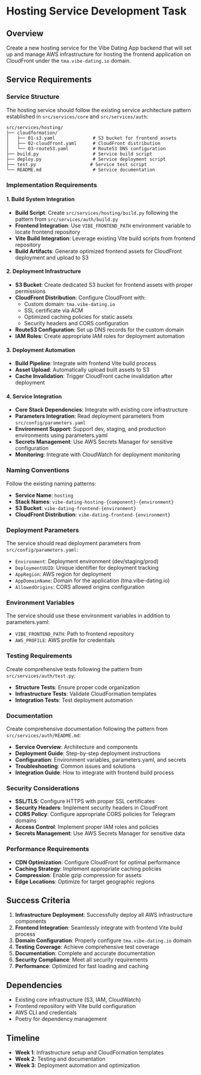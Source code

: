 # Hosting Service Development Task

## Overview

Create a new hosting service for the Vibe Dating App backend that will set up and manage AWS infrastructure for hosting the frontend application on CloudFront under the `tma.vibe-dating.io` domain.

## Service Requirements

### Service Structure
The hosting service should follow the existing service architecture pattern established in `src/services/core` and `src/services/auth`:

```
src/services/hosting/
├── cloudformation/
│   ├── 01-s3.yaml              # S3 bucket for frontend assets
│   ├── 02-cloudfront.yaml      # CloudFront distribution
│   └── 03-route53.yaml         # Route53 DNS configuration
├── build.py                    # Service build script
├── deploy.py                   # Service deployment script
├── test.py                    # Service test script
└── README.md                   # Service documentation
```

### Implementation Requirements

#### 1. Build System Integration
- **Build Script**: Create `src/services/hosting/build.py` following the pattern from `src/services/auth/build.py`
- **Frontend Integration**: Use `VIBE_FRONTEND_PATH` environment variable to locate frontend repository
- **Vite Build Integration**: Leverage existing Vite build scripts from frontend repository
- **Build Artifacts**: Generate optimized frontend assets for CloudFront deployment and upload to S3

#### 2. Deployment Infrastructure
- **S3 Bucket**: Create dedicated S3 bucket for frontend assets with proper permissions
- **CloudFront Distribution**: Configure CloudFront with:
  - Custom domain: `tma.vibe-dating.io`
  - SSL certificate via ACM
  - Optimized caching policies for static assets
  - Security headers and CORS configuration
- **Route53 Configuration**: Set up DNS records for the custom domain
- **IAM Roles**: Create appropriate IAM roles for deployment automation

#### 3. Deployment Automation
- **Build Pipeline**: Integrate with frontend Vite build process
- **Asset Upload**: Automatically upload built assets to S3
- **Cache Invalidation**: Trigger CloudFront cache invalidation after deployment

#### 4. Service Integration
- **Core Stack Dependencies**: Integrate with existing core infrastructure
- **Parameters Integration**: Read deployment parameters from `src/config/parameters.yaml`
- **Environment Support**: Support dev, staging, and production environments using parameters.yaml
- **Secrets Management**: Use AWS Secrets Manager for sensitive configuration
- **Monitoring**: Integrate with CloudWatch for deployment monitoring

### Naming Conventions

Follow the existing naming patterns:
- **Service Name**: `hosting`
- **Stack Names**: `vibe-dating-hosting-{component}-{environment}`
- **S3 Bucket**: `vibe-dating-frontend-{environment}`
- **CloudFront Distribution**: `vibe-dating-frontend-{environment}`

### Deployment Parameters

The service should read deployment parameters from `src/config/parameters.yaml`:

- `Environment`: Deployment environment (dev/staging/prod)
- `DeploymentUUID`: Unique identifier for deployment tracking
- `AppRegion`: AWS region for deployment  
- `AppDomainName`: Domain for the application (tma.vibe-dating.io)
- `AllowedOrigins`: CORS allowed origins configuration

### Environment Variables

The service should use these environment variables in addition to parameters.yaml:
- `VIBE_FRONTEND_PATH`: Path to frontend repository
- `AWS_PROFILE`: AWS profile for credentials

### Testing Requirements

Create comprehensive tests following the pattern from `src/services/auth/test.py`:
- **Structure Tests**: Ensure proper code organization
- **Infrastructure Tests**: Validate CloudFormation templates
- **Integration Tests**: Test deployment automation

### Documentation

Create comprehensive documentation following the pattern from `src/services/auth/README.md`:
- **Service Overview**: Architecture and components
- **Deployment Guide**: Step-by-step deployment instructions
- **Configuration**: Environment variables, parameters.yaml, and secrets
- **Troubleshooting**: Common issues and solutions
- **Integration Guide**: How to integrate with frontend build process

### Security Considerations

- **SSL/TLS**: Configure HTTPS with proper SSL certificates
- **Security Headers**: Implement security headers in CloudFront
- **CORS Policy**: Configure appropriate CORS policies for Telegram domains
- **Access Control**: Implement proper IAM roles and policies
- **Secrets Management**: Use AWS Secrets Manager for sensitive data

### Performance Requirements

- **CDN Optimization**: Configure CloudFront for optimal performance
- **Caching Strategy**: Implement appropriate caching policies
- **Compression**: Enable gzip compression for assets
- **Edge Locations**: Optimize for target geographic regions

## Success Criteria

1. **Infrastructure Deployment**: Successfully deploy all AWS infrastructure components
2. **Frontend Integration**: Seamlessly integrate with frontend Vite build process
4. **Domain Configuration**: Properly configure `tma.vibe-dating.io` domain
5. **Testing Coverage**: Achieve comprehensive test coverage
6. **Documentation**: Complete and accurate documentation
7. **Security Compliance**: Meet all security requirements
8. **Performance**: Optimized for fast loading and caching

## Dependencies

- Existing core infrastructure (S3, IAM, CloudWatch)
- Frontend repository with Vite build configuration
- AWS CLI and credentials
- Poetry for dependency management

## Timeline

- **Week 1**: Infrastructure setup and CloudFormation templates
- **Week 2**: Testing and documentation
- **Week 3**: Deployment automation and optimization 